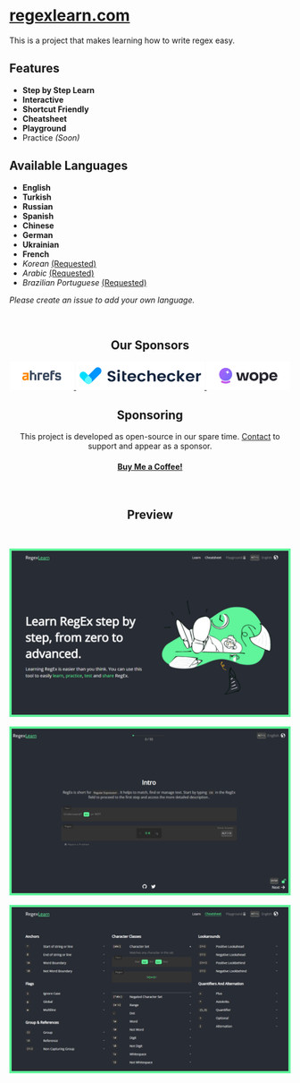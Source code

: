 # [regexlearn.com](https://regexlearn.com)

This is a project that makes learning how to write regex easy.

## Features

- **Step by Step Learn**
- **Interactive**
- **Shortcut Friendly**
- **Cheatsheet**
- **Playground**
- Practice _(Soon)_

## Available Languages

- **English**
- **Turkish**
- **Russian**
- **Spanish**
- **Chinese**
- **German**
- **Ukrainian**
- **French**
- _Korean_ [(Requested)](https://github.com/aykutkardas/regexlearn.com/issues/92)
- _Arabic_ [(Requested)](https://github.com/aykutkardas/regexlearn.com/issues/163)
- _Brazilian Portuguese_ [(Requested)](https://github.com/aykutkardas/regexlearn.com/issues/39)

_Please create an issue to add your own language._

<br>

<h2 align="center">Our Sponsors</h2>

<p align="center">
  <a href="https://ahrefs.com/" target="_blank">
    <img src="preview/ahrefs.png"/>
  </a>
  <a href="https://sitechecker.pro/" target="_blank">
    <img src="preview/sitechecker.pro.png"/>
  </a>
  <a href="https://wope.com" target="_blank">
    <img src="preview/wope.png"/>
  </a>
</p>

<h2 align="center">Sponsoring</h2>

<p align="center">This project is developed as open-source in our spare time. <a href="mailto:aykutkrds@gmail.com">Contact</a> to support and appear as a sponsor.</p>

<h4 align="center"><a href="https://www.buymeacoffee.com/aykutkardas">Buy Me a Coffee!</a></h4>

<br>

<h2 align="center">Preview</h2>

<br>

![Preview](preview/preview-landing.png)

![Preview](preview/preview-learn.png)

![Preview](preview/preview-cheatsheet.png)

<br>

